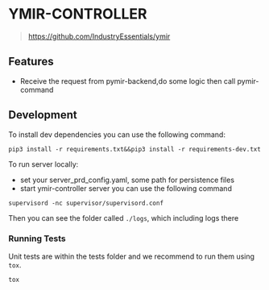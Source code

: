 # YMIR-CONTROLLER

> https://github.com/IndustryEssentials/ymir

## Features

- Receive the request from pymir-backend,do some logic then call pymir-command 

## Development
To install dev dependencies you can use the following command:
```shell script
pip3 install -r requirements.txt&&pip3 install -r requirements-dev.txt 
```

To run server locally:
- set your server_prd_config.yaml, some path for persistence files
- start ymir-controller server you can use the following command
```
supervisord -nc supervisor/supervisord.conf
```
Then you can see the folder called `./logs`, which including logs there


### Running Tests
Unit tests are within the tests folder and we recommend to run them using `tox`.
```
tox
```